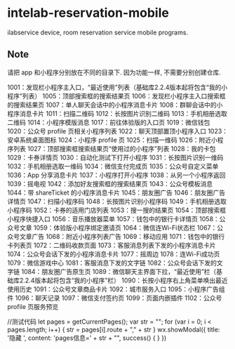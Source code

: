 # intelab-reservation-mobile
ilabservice device, room reservation service mobile programs.

## Note
请把 app 和小程序分别放在不同的目录下. 因为功能一样, 不需要分别创建仓库. 


1001：发现栏小程序主入口，“最近使用”列表（基础库2.2.4版本起将包含“我的小程序”列表）
1005：顶部搜索框的搜索结果页
1006：发现栏小程序主入口搜索框的搜索结果页
1007：单人聊天会话中的小程序消息卡片
1008：群聊会话中的小程序消息卡片
1011：扫描二维码
1012：长按图片识别二维码
1013：手机相册选取二维码
1014：小程序模版消息
1017：前往体验版的入口页
1019：微信钱包
1020：公众号 profile 页相关小程序列表
1022：聊天顶部置顶小程序入口
1023：安卓系统桌面图标
1024：小程序 profile 页
1025：扫描一维码
1026：附近小程序列表
1027：顶部搜索框搜索结果页“使用过的小程序”列表
1028：我的卡包
1029：卡券详情页
1030：自动化测试下打开小程序
1031：长按图片识别一维码
1032：手机相册选取一维码
1034：微信支付完成页
1035：公众号自定义菜单
1036：App 分享消息卡片
1037：小程序打开小程序
1038：从另一个小程序返回
1039：摇电视
1042：添加好友搜索框的搜索结果页
1043：公众号模板消息
1044：带 shareTicket 的小程序消息卡片 
1045：朋友圈广告
1046：朋友圈广告详情页
1047：扫描小程序码
1048：长按图片识别小程序码
1049：手机相册选取小程序码
1052：卡券的适用门店列表
1053：搜一搜的结果页
1054：顶部搜索框小程序快捷入口
1056：音乐播放器菜单
1057：钱包中的银行卡详情页
1058：公众号文章
1059：体验版小程序绑定邀请页
1064：微信连Wi-Fi状态栏
1067：公众号文章广告
1068：附近小程序列表广告
1069：移动应用
1071：钱包中的银行卡列表页
1072：二维码收款页面
1073：客服消息列表下发的小程序消息卡片
1074：公众号会话下发的小程序消息卡片
1077：摇周边
1078：连Wi-Fi成功页
1079：微信游戏中心
1081：客服消息下发的文字链
1082：公众号会话下发的文字链
1084：朋友圈广告原生页
1089：微信聊天主界面下拉，“最近使用”栏（基础库2.2.4版本起将包含“我的小程序”栏）
1090：长按小程序右上角菜单唤出最近使用历史
1091：公众号文章商品卡片
1092：城市服务入口
1095：小程序广告组件
1096：聊天记录
1097：微信支付签约页
1099：页面内嵌插件
1102：公众号 profile 页服务预览


 //测试代码
    let pages = getCurrentPages();
    var str = "";
    for (var i = 0; i < pages.length; i++) {
      str = pages[i].route + "," + str
    }
    wx.showModal({
      title: '隐藏 ',
      content: 'pages信息=' + str + "",
      success() { }
    })